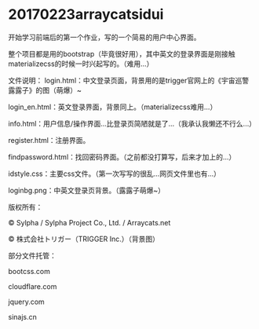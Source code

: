 ﻿# 20170223arraycatsidui
开始学习前端后的第一个作业，写的一个简易的用户中心界面。

整个项目都是用的bootstrap（毕竟很好用），其中英文的登录界面是刚接触materializecss的时候一时兴起写的。（难用...）


文件说明：
login.html：中文登录页面，背景用的是trigger官网上的《宇宙巡警露露子》的图（萌爆）~

login_en.html：英文登录界面，背景同上。（materializecss难用...）

info.html：用户信息/操作界面...比登录页简陋就是了...（我承认我懒还不行么...）

register.html：注册界面。

findpassword.html：找回密码界面。（之前都没打算写，后来才加上的...）

idstyle.css：主要css文件。（第一次写写的很乱...网页文件里也有...）

loginbg.png：中英文登录页背景。（露露子萌爆~）


版权所有：

© Sylpha / Sylpha Project Co., Ltd. / Arraycats.net

© 株式会社トリガー（TRIGGER Inc.）（背景图）


部分文件托管：

bootcss.com

cloudflare.com

jquery.com

sinajs.cn
